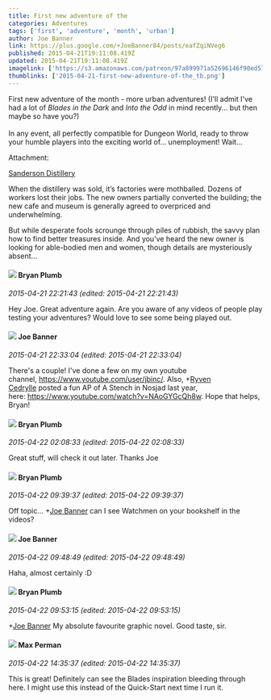 ```yaml
---
title: First new adventure of the
categories: Adventures
tags: ['first', 'adventure', 'month', 'urban']
author: Joe Banner
link: https://plus.google.com/+JoeBanner84/posts/eafZqiNVeg6
published: 2015-04-21T19:11:08.419Z
updated: 2015-04-21T19:11:08.419Z
imagelink: ['https://s3.amazonaws.com/patreon/97a899971a52696146f90ed57a7ede7d.jpg']
thumblinks: ['2015-04-21-first-new-adventure-of-the_tb.png']
---
```


First new adventure of the month - more urban adventures! (I&#39;ll admit I&#39;ve had a lot of <i>Blades in the Dark</i> and <i>Into the Odd</i> in mind recently... but then maybe so have you?)<br /><br />In any event, all perfectly compatible for Dungeon World, ready to throw your humble players into the exciting world of... unemployment! Wait...


Attachment:

<a href='https://www.patreon.com/creation?hid=2243968&rf=62067&ty=5'>Sanderson Distillery</a>


When the distillery was sold, it’s factories were mothballed. Dozens of workers lost their jobs. The new owners partially converted the building; the new cafe and museum is generally agreed to overpriced and underwhelming. 

But while desperate fools scrounge through piles of rubbish, the savvy plan how to find better treasures inside. And you’ve heard the new owner is looking for able-bodied men and women, though details are mysteriously absent...
<div id='comment z13jwl5xnwzzizpr004cjhlokyrcvz3ahms0k'>
  <h4><img src='{{site.baseurl}}//images/avatars/111568387219036327844_photo.jpg'> Bryan Plumb</h4>
      <p><cite>2015-04-21 22:21:43 (edited: 2015-04-21 22:21:43)</cite></p>
        <p>Hey Joe. Great adventure again. Are you aware of any videos of people play testing your adventures? Would love to see some being played out.</p>
</div>
        

<div id='comment z13jwl5xnwzzizpr004cjhlokyrcvz3ahms0k'>
  <h4><img src='{{site.baseurl}}//images/avatars/103619294696451727396_photo.jpg'> Joe Banner</h4>
      <p><cite>2015-04-21 22:33:04 (edited: 2015-04-21 22:33:04)</cite></p>
        <p>There&#39;s a couple! I&#39;ve done a few on my own youtube channel, <a href="https://www.youtube.com/user/jbinc/" class="ot-anchor">https://www.youtube.com/user/jbinc/</a>. Also, <span class="proflinkWrapper"><span class="proflinkPrefix">+</span><a class="proflink" href="https://plus.google.com/109183537422622112795" oid="109183537422622112795">Ryven Cedrylle</a></span> posted a fun AP of A Stench in Nosjad last year, here: <a href="https://www.youtube.com/watch?v=NAoGYGcQh8w" class="ot-anchor">https://www.youtube.com/watch?v=NAoGYGcQh8w</a>. Hope that helps, Bryan!</p>
</div>
        

<div id='comment z13jwl5xnwzzizpr004cjhlokyrcvz3ahms0k'>
  <h4><img src='{{site.baseurl}}//images/avatars/111568387219036327844_photo.jpg'> Bryan Plumb</h4>
      <p><cite>2015-04-22 02:08:33 (edited: 2015-04-22 02:08:33)</cite></p>
        <p>Great stuff, will check it out later. Thanks Joe</p>
</div>
        

<div id='comment z13jwl5xnwzzizpr004cjhlokyrcvz3ahms0k'>
  <h4><img src='{{site.baseurl}}//images/avatars/111568387219036327844_photo.jpg'> Bryan Plumb</h4>
      <p><cite>2015-04-22 09:39:37 (edited: 2015-04-22 09:39:37)</cite></p>
        <p>Off topic... <span class="proflinkWrapper"><span class="proflinkPrefix">+</span><a class="proflink" href="https://plus.google.com/103619294696451727396" oid="103619294696451727396">Joe Banner</a></span> can I see Watchmen on your bookshelf in the videos?</p>
</div>
        

<div id='comment z13jwl5xnwzzizpr004cjhlokyrcvz3ahms0k'>
  <h4><img src='{{site.baseurl}}//images/avatars/103619294696451727396_photo.jpg'> Joe Banner</h4>
      <p><cite>2015-04-22 09:48:49 (edited: 2015-04-22 09:48:49)</cite></p>
        <p>Haha, almost certainly :D</p>
</div>
        

<div id='comment z13jwl5xnwzzizpr004cjhlokyrcvz3ahms0k'>
  <h4><img src='{{site.baseurl}}//images/avatars/111568387219036327844_photo.jpg'> Bryan Plumb</h4>
      <p><cite>2015-04-22 09:53:15 (edited: 2015-04-22 09:53:15)</cite></p>
        <p><span class="proflinkWrapper"><span class="proflinkPrefix">+</span><a class="proflink" href="https://plus.google.com/103619294696451727396" oid="103619294696451727396">Joe Banner</a></span> My absolute favourite graphic novel. Good taste, sir.</p>
</div>
        

<div id='comment z13jwl5xnwzzizpr004cjhlokyrcvz3ahms0k'>
  <h4><img src='{{site.baseurl}}//images/avatars/108728504398245822184_photo.jpg'> Max Perman</h4>
      <p><cite>2015-04-22 14:35:37 (edited: 2015-04-22 14:35:37)</cite></p>
        <p>This is great! Definitely can see the Blades inspiration bleeding through here. I might use this instead of the Quick-Start next time I run it.</p>
</div>
        